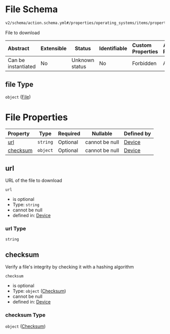 # File Schema

```txt
v2/schema/action.schema.yml#/properties/operating_systems/items/properties/steps/items/properties/actions/items/oneOf/20/properties/core:manual_download/properties/file
```

File to download


| Abstract            | Extensible | Status         | Identifiable | Custom Properties | Additional Properties | Access Restrictions | Defined In                                                           |
| :------------------ | ---------- | -------------- | ------------ | :---------------- | --------------------- | ------------------- | -------------------------------------------------------------------- |
| Can be instantiated | No         | Unknown status | No           | Forbidden         | Allowed               | none                | [device.schema.json\*](../device.schema.json "open original schema") |

## file Type

`object` ([File](device-properties-operating-systems-operating-system-properties-steps-step-properties-group-step-action-oneof-coremanual_download-action-properties-coremanual_download-action-properties-file.md))

# File Properties

| Property              | Type     | Required | Nullable       | Defined by                                                                                                                                                                                                                                                                                                                                                                                                                       |
| :-------------------- | -------- | -------- | -------------- | :------------------------------------------------------------------------------------------------------------------------------------------------------------------------------------------------------------------------------------------------------------------------------------------------------------------------------------------------------------------------------------------------------------------------------- |
| [url](#url)           | `string` | Optional | cannot be null | [Device](device-properties-operating-systems-operating-system-properties-steps-step-properties-group-step-action-oneof-coremanual_download-action-properties-coremanual_download-action-properties-file-properties-url.md "v2/schema/action.schema.yml#/properties/operating_systems/items/properties/steps/items/properties/actions/items/oneOf/20/properties/core:manual_download/properties/file/properties/url")             |
| [checksum](#checksum) | `object` | Optional | cannot be null | [Device](device-properties-operating-systems-operating-system-properties-steps-step-properties-group-step-action-oneof-coremanual_download-action-properties-coremanual_download-action-properties-file-properties-checksum.md "v2/schema/checksum.schema.yml#/properties/operating_systems/items/properties/steps/items/properties/actions/items/oneOf/20/properties/core:manual_download/properties/file/properties/checksum") |

## url

URL of the file to download


`url`

-   is optional
-   Type: `string`
-   cannot be null
-   defined in: [Device](device-properties-operating-systems-operating-system-properties-steps-step-properties-group-step-action-oneof-coremanual_download-action-properties-coremanual_download-action-properties-file-properties-url.md "v2/schema/action.schema.yml#/properties/operating_systems/items/properties/steps/items/properties/actions/items/oneOf/20/properties/core:manual_download/properties/file/properties/url")

### url Type

`string`

## checksum

Verify a file's integrity by checking it with a hashing algorithm


`checksum`

-   is optional
-   Type: `object` ([Checksum](device-properties-operating-systems-operating-system-properties-steps-step-properties-group-step-action-oneof-coremanual_download-action-properties-coremanual_download-action-properties-file-properties-checksum.md))
-   cannot be null
-   defined in: [Device](device-properties-operating-systems-operating-system-properties-steps-step-properties-group-step-action-oneof-coremanual_download-action-properties-coremanual_download-action-properties-file-properties-checksum.md "v2/schema/checksum.schema.yml#/properties/operating_systems/items/properties/steps/items/properties/actions/items/oneOf/20/properties/core:manual_download/properties/file/properties/checksum")

### checksum Type

`object` ([Checksum](device-properties-operating-systems-operating-system-properties-steps-step-properties-group-step-action-oneof-coremanual_download-action-properties-coremanual_download-action-properties-file-properties-checksum.md))
